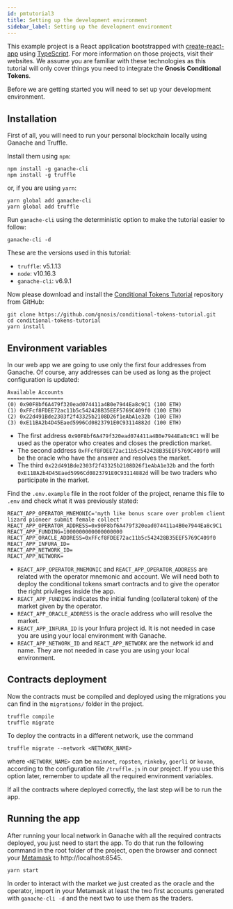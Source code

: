 ```yaml
---
id: pmtutorial3
title: Setting up the development environment
sidebar_label: Setting up the development environment
---
```


This example project is a React application bootstrapped with [create-react-app](https://github.com/facebook/create-react-app) using [TypeScript](https://www.typescriptlang.org/).
For more information on those projects, visit their websites. We assume you are familiar with these technologies as this tutorial will only cover things you need to integrate the **Gnosis Conditional Tokens**.

Before we are getting started you will need to set up your development environment.

## Installation

First of all, you will need to run your personal blockchain locally using Ganache and Truffle.

Install them using `npm`:
```
npm install -g ganache-cli
npm install -g truffle
```
or, if you are using `yarn`:
```
yarn global add ganache-cli
yarn global add truffle
```
Run `ganache-cli` using the deterministic option to make the tutorial easier to follow:
```
ganache-cli -d
```

These are the versions used in this tutorial:
- `truffle`: v5.1.13
- `node`: v10.16.3
- `ganache-cli`: v6.9.1

Now please download and install the [Conditional Tokens Tutorial](https://github.com/gnosis/conditional-tokens-tutorial) repository from GitHub:
```
git clone https://github.com/gnosis/conditional-tokens-tutorial.git
cd conditional-tokens-tutorial
yarn install
```

## Environment variables

In our web app we are going to use only the first four addresses from Ganache. Of course, any addresses can be used as long as the project configuration is updated:
```
Available Accounts
==================
(0) 0x90F8bf6A479f320ead074411a4B0e7944Ea8c9C1 (100 ETH)
(1) 0xFFcf8FDEE72ac11b5c542428B35EEF5769C409f0 (100 ETH)
(2) 0x22d491Bde2303f2f43325b2108D26f1eAbA1e32b (100 ETH)
(3) 0xE11BA2b4D45Eaed5996Cd0823791E0C93114882d (100 ETH)
```
- The first address `0x90F8bf6A479f320ead074411a4B0e7944Ea8c9C1` will be used as the operator who creates and closes the prediction market.
- The second address `0xFFcf8FDEE72ac11b5c542428B35EEF5769C409f0` will be the oracle who have the answer and resolves the market.
- The third `0x22d491Bde2303f2f43325b2108D26f1eAbA1e32b` and the forth `0xE11BA2b4D45Eaed5996Cd0823791E0C93114882d` will be two traders who participate in the market.

Find the `.env.example` file in the root folder of the project, rename this file to `.env` and check what it was previously stated:
```
REACT_APP_OPERATOR_MNEMONIC='myth like bonus scare over problem client lizard pioneer submit female collect'
REACT_APP_OPERATOR_ADDRESS=0x90F8bf6A479f320ead074411a4B0e7944Ea8c9C1
REACT_APP_FUNDING=1000000000000000000
REACT_APP_ORACLE_ADDRESS=0xFFcf8FDEE72ac11b5c542428B35EEF5769C409f0
REACT_APP_INFURA_ID=
REACT_APP_NETWORK_ID=
REACT_APP_NETWORK=
```
- `REACT_APP_OPERATOR_MNEMONIC` and `REACT_APP_OPERATOR_ADDRESS` are related with the operator mnemonic and account. We will need both to deploy the conditional tokens smart contracts and to give the operator the right privileges inside the app.
- `REACT_APP_FUNDING` indicates the initial funding (collateral token) of the market given by the operator.
- `REACT_APP_ORACLE_ADDRESS` is the oracle address who will resolve the market.
- `REACT_APP_INFURA_ID` is your Infura project id. It is not needed in case you are using your local environment with Ganache.
- `REACT_APP_NETWORK_ID` and `REACT_APP_NETWORK` are the network id and name. They are not needed in case you are using your local environment.

## Contracts deployment

Now the contracts must be compiled and deployed using the migrations you can find in the `migrations/` folder in the project.
```
truffle compile
truffle migrate
```

To deploy the contracts in a different network, use the command
```
truffle migrate --network <NETWORK_NAME>
```
where `<NETWORK_NAME>` can be `mainnet`, `ropsten`, `rinkeby`, `goerli` or `kovan`, according to the configuration file `/truffle.js` in our project. If you use this option later, remember to update all the required environment variables.

If all the contracts where deployed correctly, the last step will be to run the app.

## Running the app

After running your local network in Ganache with all the required contracts deployed, you just need to start the app. To do that run the following command in the root folder of the project, open the browser and connect your [Metamask](https://metamask.io/) to http://localhost:8545.
```
yarn start
```

In order to interact with the market we just created as the oracle and the operator, import in your Metamask at least the two first accounts generated with `ganache-cli -d` and the next two to use them as the traders.